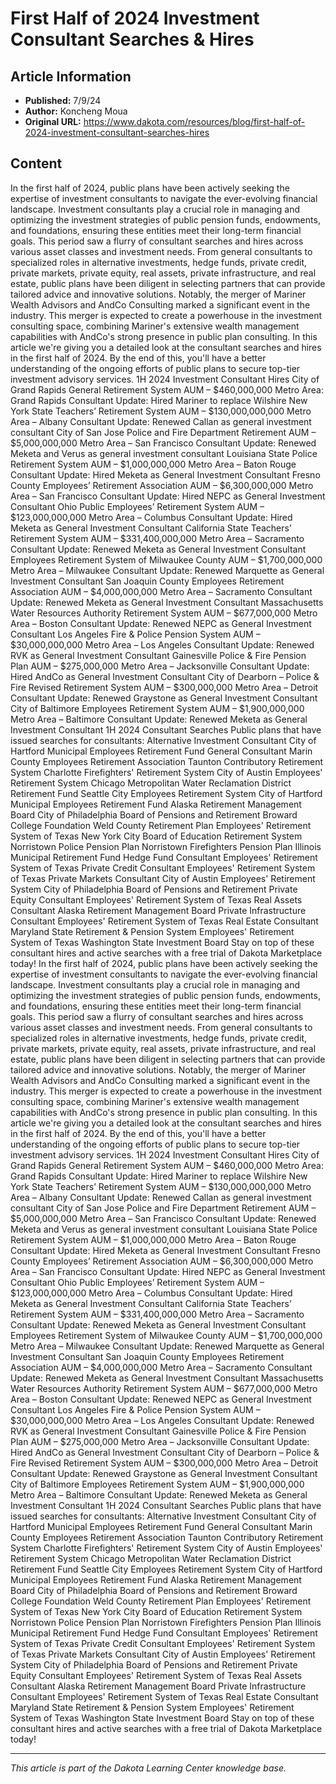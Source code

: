 # First Half of 2024 Investment Consultant Searches & Hires

## Article Information
- **Published:** 7/9/24
- **Author:** Koncheng Moua
- **Original URL:** https://www.dakota.com/resources/blog/first-half-of-2024-investment-consultant-searches-hires

## Content

In the first half of 2024, public plans have been actively seeking the expertise of investment consultants to navigate the ever-evolving financial landscape. Investment consultants play a crucial role in managing and optimizing the investment strategies of public pension funds, endowments, and foundations, ensuring these entities meet their long-term financial goals. This period saw a flurry of consultant searches and hires across various asset classes and investment needs. From general consultants to specialized roles in alternative investments, hedge funds, private credit, private markets, private equity, real assets, private infrastructure, and real estate, public plans have been diligent in selecting partners that can provide tailored advice and innovative solutions. Notably, the merger of Mariner Wealth Advisors and AndCo Consulting marked a significant event in the industry. This merger is expected to create a powerhouse in the investment consulting space, combining Mariner's extensive wealth management capabilities with AndCo's strong presence in public plan consulting. In this article we're giving you a detailed look at the consultant searches and hires in the first half of 2024. By the end of this, you'll have a better understanding of the ongoing efforts of public plans to secure top-tier investment advisory services. 1H 2024 Investment Consultant Hires City of Grand Rapids General Retirement System AUM – $460,000,000 Metro Area: Grand Rapids Consultant Update: Hired Mariner to replace Wilshire New York State Teachers’ Retirement System AUM – $130,000,000,000 Metro Area – Albany Consultant Update: Renewed Callan as general investment consultant City of San Jose Police and Fire Department Retirement AUM – $5,000,000,000 Metro Area – San Francisco Consultant Update: Renewed Meketa and Verus as general investment consultant Louisiana State Police Retirement System AUM – $1,000,000,000 Metro Area – Baton Rouge Consultant Update: Hired Meketa as General Investment Consultant Fresno County Employees’ Retirement Association AUM – $6,300,000,000 Metro Area – San Francisco Consultant Update: Hired NEPC as General Investment Consultant Ohio Public Employees’ Retirement System AUM – $123,000,000,000 Metro Area – Columbus Consultant Update: Hired Meketa as General Investment Consultant California State Teachers’ Retirement System AUM – $331,400,000,000 Metro Area – Sacramento Consultant Update: Renewed Meketa as General Investment Consultant Employees Retirement System of Milwaukee County AUM – $1,700,000,000 Metro Area – Milwaukee Consultant Update: Renewed Marquette as General Investment Consultant San Joaquin County Employees Retirement Association AUM – $4,000,000,000 Metro Area – Sacramento Consultant Update: Renewed Meketa as General Investment Consultant Massachusetts Water Resources Authority Retirement System AUM – $677,000,000 Metro Area – Boston Consultant Update: Renewed NEPC as General Investment Consultant Los Angeles Fire & Police Pension System AUM – $30,000,000,000 Metro Area – Los Angeles Consultant Update: Renewed RVK as General Investment Consultant Gainesville Police & Fire Pension Plan AUM – $275,000,000 Metro Area – Jacksonville Consultant Update: Hired AndCo as General Investment Consultant City of Dearborn – Police & Fire Revised Retirement System AUM – $300,000,000 Metro Area – Detroit Consultant Update: Renewed Graystone as General Investment Consultant City of Baltimore Employees Retirement System AUM – $1,900,000,000 Metro Area – Baltimore Consultant Update: Renewed Meketa as General Investment Consultant 1H 2024 Consultant Searches Public plans that have issued searches for consultants: Alternative Investment Consultant City of Hartford Municipal Employees Retirement Fund General Consultant Marin County Employees Retirement Association Taunton Contributory Retirement System Charlotte Firefighters' Retirement System City of Austin Employees' Retirement System Chicago Metropolitan Water Reclamation District Retirement Fund Seattle City Employees Retirement System City of Hartford Municipal Employees Retirement Fund Alaska Retirement Management Board City of Philadelphia Board of Pensions and Retirement Broward College Foundation Weld County Retirement Plan Employees' Retirement System of Texas New York City Board of Education Retirement System Norristown Police Pension Plan Norristown Firefighters Pension Plan Illinois Municipal Retirement Fund Hedge Fund Consultant Employees' Retirement System of Texas Private Credit Consultant Employees' Retirement System of Texas Private Markets Consultant City of Austin Employees' Retirement System City of Philadelphia Board of Pensions and Retirement Private Equity Consultant Employees' Retirement System of Texas Real Assets Consultant Alaska Retirement Management Board Private Infrastructure Consultant Employees' Retirement System of Texas Real Estate Consultant Maryland State Retirement & Pension System Employees' Retirement System of Texas Washington State Investment Board Stay on top of these consultant hires and active searches with a free trial of Dakota Marketplace today! In the first half of 2024, public plans have been actively seeking the expertise of investment consultants to navigate the ever-evolving financial landscape. Investment consultants play a crucial role in managing and optimizing the investment strategies of public pension funds, endowments, and foundations, ensuring these entities meet their long-term financial goals. This period saw a flurry of consultant searches and hires across various asset classes and investment needs. From general consultants to specialized roles in alternative investments, hedge funds, private credit, private markets, private equity, real assets, private infrastructure, and real estate, public plans have been diligent in selecting partners that can provide tailored advice and innovative solutions. Notably, the merger of Mariner Wealth Advisors and AndCo Consulting marked a significant event in the industry. This merger is expected to create a powerhouse in the investment consulting space, combining Mariner's extensive wealth management capabilities with AndCo's strong presence in public plan consulting. In this article we're giving you a detailed look at the consultant searches and hires in the first half of 2024. By the end of this, you'll have a better understanding of the ongoing efforts of public plans to secure top-tier investment advisory services. 1H 2024 Investment Consultant Hires City of Grand Rapids General Retirement System AUM – $460,000,000 Metro Area: Grand Rapids Consultant Update: Hired Mariner to replace Wilshire New York State Teachers’ Retirement System AUM – $130,000,000,000 Metro Area – Albany Consultant Update: Renewed Callan as general investment consultant City of San Jose Police and Fire Department Retirement AUM – $5,000,000,000 Metro Area – San Francisco Consultant Update: Renewed Meketa and Verus as general investment consultant Louisiana State Police Retirement System AUM – $1,000,000,000 Metro Area – Baton Rouge Consultant Update: Hired Meketa as General Investment Consultant Fresno County Employees’ Retirement Association AUM – $6,300,000,000 Metro Area – San Francisco Consultant Update: Hired NEPC as General Investment Consultant Ohio Public Employees’ Retirement System AUM – $123,000,000,000 Metro Area – Columbus Consultant Update: Hired Meketa as General Investment Consultant California State Teachers’ Retirement System AUM – $331,400,000,000 Metro Area – Sacramento Consultant Update: Renewed Meketa as General Investment Consultant Employees Retirement System of Milwaukee County AUM – $1,700,000,000 Metro Area – Milwaukee Consultant Update: Renewed Marquette as General Investment Consultant San Joaquin County Employees Retirement Association AUM – $4,000,000,000 Metro Area – Sacramento Consultant Update: Renewed Meketa as General Investment Consultant Massachusetts Water Resources Authority Retirement System AUM – $677,000,000 Metro Area – Boston Consultant Update: Renewed NEPC as General Investment Consultant Los Angeles Fire & Police Pension System AUM – $30,000,000,000 Metro Area – Los Angeles Consultant Update: Renewed RVK as General Investment Consultant Gainesville Police & Fire Pension Plan AUM – $275,000,000 Metro Area – Jacksonville Consultant Update: Hired AndCo as General Investment Consultant City of Dearborn – Police & Fire Revised Retirement System AUM – $300,000,000 Metro Area – Detroit Consultant Update: Renewed Graystone as General Investment Consultant City of Baltimore Employees Retirement System AUM – $1,900,000,000 Metro Area – Baltimore Consultant Update: Renewed Meketa as General Investment Consultant 1H 2024 Consultant Searches Public plans that have issued searches for consultants: Alternative Investment Consultant City of Hartford Municipal Employees Retirement Fund General Consultant Marin County Employees Retirement Association Taunton Contributory Retirement System Charlotte Firefighters' Retirement System City of Austin Employees' Retirement System Chicago Metropolitan Water Reclamation District Retirement Fund Seattle City Employees Retirement System City of Hartford Municipal Employees Retirement Fund Alaska Retirement Management Board City of Philadelphia Board of Pensions and Retirement Broward College Foundation Weld County Retirement Plan Employees' Retirement System of Texas New York City Board of Education Retirement System Norristown Police Pension Plan Norristown Firefighters Pension Plan Illinois Municipal Retirement Fund Hedge Fund Consultant Employees' Retirement System of Texas Private Credit Consultant Employees' Retirement System of Texas Private Markets Consultant City of Austin Employees' Retirement System City of Philadelphia Board of Pensions and Retirement Private Equity Consultant Employees' Retirement System of Texas Real Assets Consultant Alaska Retirement Management Board Private Infrastructure Consultant Employees' Retirement System of Texas Real Estate Consultant Maryland State Retirement & Pension System Employees' Retirement System of Texas Washington State Investment Board Stay on top of these consultant hires and active searches with a free trial of Dakota Marketplace today!

---

*This article is part of the Dakota Learning Center knowledge base.*